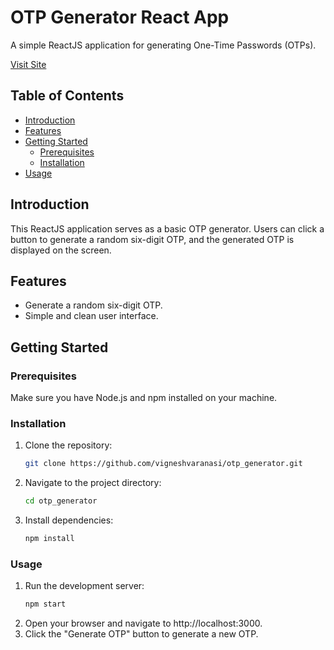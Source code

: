 # OTP Generator React App

A simple ReactJS application for generating One-Time Passwords (OTPs).

[Visit Site](https://vigneshvaranasi.github.io/otp_generator/)

## Table of Contents

- [Introduction](#introduction)
- [Features](#features)
- [Getting Started](#getting-started)
  - [Prerequisites](#prerequisites)
  - [Installation](#installation)
- [Usage](#usage)

## Introduction

This ReactJS application serves as a basic OTP generator. Users can click a button to generate a random six-digit OTP, and the generated OTP is displayed on the screen.

## Features

- Generate a random six-digit OTP.
- Simple and clean user interface.

## Getting Started

### Prerequisites

Make sure you have Node.js and npm installed on your machine.

### Installation

1. Clone the repository:

   ```bash
   git clone https://github.com/vigneshvaranasi/otp_generator.git
2. Navigate to the project directory:
   ```bash
   cd otp_generator
3. Install dependencies:
   ```bash
   npm install
### Usage

1. Run the development server:
   ```bash
   npm start
2. Open your browser and navigate to http://localhost:3000.
3. Click the "Generate OTP" button to generate a new OTP.


